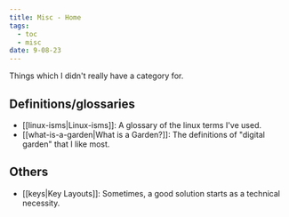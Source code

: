 ```yaml
---
title: Misc - Home
tags:
  - toc
  - misc
date: 9-08-23
---
```

Things which I didn't really have a category for.

## Definitions/glossaries
-  [[linux-isms|Linux-isms]]: A glossary of the linux terms I've used.
- [[what-is-a-garden|What is a Garden?]]: The definitions of "digital garden" that I like most.
## Others
- [[keys|Key Layouts]]: Sometimes, a good solution starts as a technical necessity.